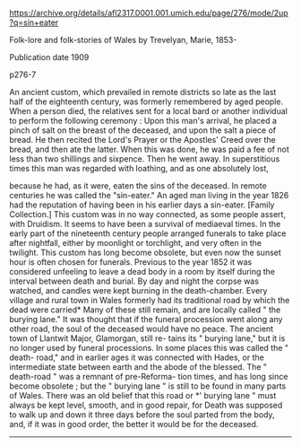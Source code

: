 https://archive.org/details/afl2317.0001.001.umich.edu/page/276/mode/2up?q=sin+eater

Folk-lore and folk-stories of Wales
by Trevelyan, Marie, 1853-

Publication date 1909

p276-7

An ancient custom, which prevailed in remote districts so late as the last half of the eighteenth century, was formerly remembered by aged people. When a person died, the relatives sent for a local bard or another individual to perform the following ceremony : Upon this man's arrival, he placed a pinch of salt on the breast of the deceased, and upon the salt a piece of bread. He then recited the Lord's Prayer or the Apostles' Creed over the bread, and then ate the latter. When this was done, he was paid a fee of not less than two shillings and sixpence. Then he went away. In superstitious times this man was regarded with loathing, and as one absolutely lost,

because he had, as it were, eaten the sins of the deceased. In remote centuries he was called the "sin-eater." An aged man living in the year 1826 had the reputation of having been in his earlier days a sin-eater. [Family Collection.]
This custom was in no way connected, as some people assert, with Druidism. It seems to have been a survival of mediaeval times.
In the early part of the nineteenth century people arranged funerals to take place after nightfall, either by moonlight or torchlight, and very often in the twilight. This custom has long become obsolete, but even now the sunset hour is often chosen for funerals.
Previous to the year 1852 it was considered unfeeling to leave a dead body in a room by itself during the interval between death and burial. By day and night the corpse was watched, and candles were kept burning in the death-chamber.
Every village and rural town in Wales formerly had its traditional road by which the dead were carried* Many of these still remain, and are locally called " the burying lane." It was thought that if the funeral procession went along any other road, the soul of the deceased would have no peace. The ancient town of Llantwit Major, Glamorgan, still re- tains its " burying lane," but it is no longer used by funeral processions. In some places this was called the " death- road," and in earlier ages it was connected with Hades, or the intermediate state between earth and the abode of the blessed. The " death-road " was a remnant of pre-Reforma- tion times, and has long since become obsolete ; but the " burying lane " is still to be found in many parts of Wales.
There was an old belief that this road or *' burying lane " must always be kept level, smooth, and in good repair, for Death was supposed to walk up and down it three days before the soul parted from the body, and, if it was in good order, the better it would be for the deceased.

---






